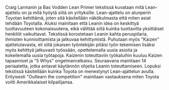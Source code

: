 Craig Larmanin ja Bas Vodden Lean Primer tekstissä kuvataan mitä Lean-ajattelu on ja mitä hyöytä siitä on yrityksille. Lean-ajattelu on alunperin Toyotan kehittämä, joten sitä käsitellään näkökulmasta että miten asiat tehdään Toyotalla. Aluksi mainitaan että Leanin idea on keskittyä tuottavuuteen kokonaisuutena, eikä välittää siitä kuinka tuottavilta yksittäiset henkilöt vaikuttavat. Tekstissä korostetaan Leanin kahta peruspilaria, ihmisten kunnioittamista ja jatkuvaa kehittymistä. Puhutaan myös "Kaizen" ajattelutavasta, eli siitä jokaisen työntekijän pitäisi työn tekemisen lisäksi myös kehittyä jatkuvasti työssään, opettelemalla uusia asioita ja kokeilemalla uusia työtapoja. Kaizenin toteuttaviin työkaluihin kuuluu Kaizen tapaamiset ja "5 Whys" ongelmanratkaisu. Seuraavana mainitaan 14 periaatetta, jotka antavat käytännön ohjeita Leanin toteuttamiseen. Lopuksi tekstissä käsitellään kuinka Toyota on menestynyt Lean-ajattelun avulla. Erityisesti "Outlearn the competition" mainitaan vastauksena miten Toyota voitti Amerikkalaiset kilpailijansa.
